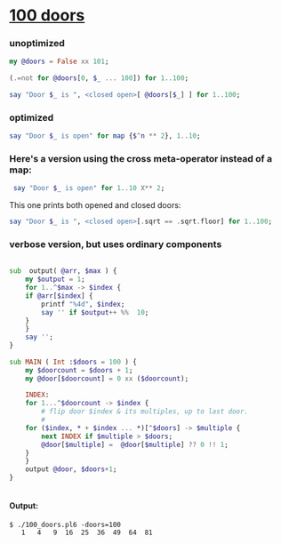 [1]: https://rosettacode.org/wiki/100_doors

# [100 doors][1]

### unoptimized

```raku
my @doors = False xx 101;
 
(.=not for @doors[0, $_ ... 100]) for 1..100;
 
say "Door $_ is ", <closed open>[ @doors[$_] ] for 1..100;
```


### optimized

```raku
say "Door $_ is open" for map {$^n ** 2}, 1..10;
```


### Here's a version using the cross meta-operator instead of a map:

```raku
 say "Door $_ is open" for 1..10 X** 2;
```


This one prints both opened and closed doors:

```raku
say "Door $_ is ", <closed open>[.sqrt == .sqrt.floor] for 1..100;
```


### verbose version, but uses ordinary components

```raku
 
sub  output( @arr, $max ) {
    my $output = 1;
    for 1..^$max -> $index {
	if @arr[$index] {
	    printf "%4d", $index;
	    say '' if $output++ %%  10;
	}
    }
    say '';
}
 
sub MAIN ( Int :$doors = 100 ) {
    my $doorcount = $doors + 1;
    my @door[$doorcount] = 0 xx ($doorcount);
 
    INDEX:
    for 1...^$doorcount -> $index {
        # flip door $index & its multiples, up to last door.
        #
	for ($index, * + $index ... *)[^$doors] -> $multiple {
	    next INDEX if $multiple > $doors;
	    @door[$multiple] =  @door[$multiple] ?? 0 !! 1;
	}
    }
    output @door, $doors+1;
}
 
```

#### Output:
```
$ ./100_doors.pl6 -doors=100
   1   4   9  16  25  36  49  64  81
```
